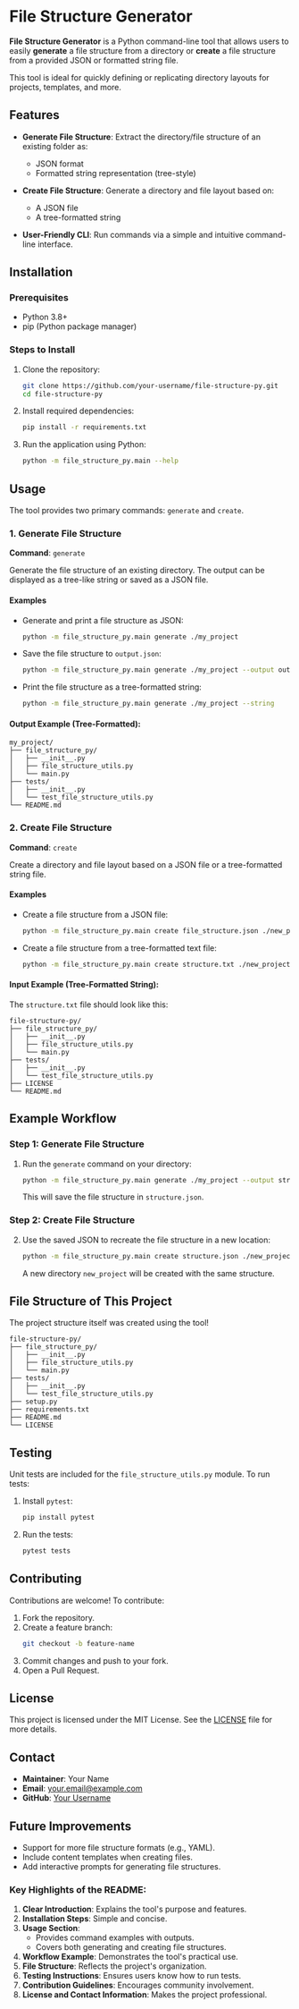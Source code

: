 # File Structure Generator

**File Structure Generator** is a Python command-line tool that allows users to easily **generate** a file structure from a directory or **create** a file structure from a provided JSON or formatted string file. 

This tool is ideal for quickly defining or replicating directory layouts for projects, templates, and more.


## Features

- **Generate File Structure**: Extract the directory/file structure of an existing folder as:
  - JSON format
  - Formatted string representation (tree-style)

- **Create File Structure**: Generate a directory and file layout based on:
  - A JSON file
  - A tree-formatted string

- **User-Friendly CLI**: Run commands via a simple and intuitive command-line interface.


## Installation

### Prerequisites

- Python 3.8+
- pip (Python package manager)

### Steps to Install

1. Clone the repository:
   ```bash
   git clone https://github.com/your-username/file-structure-py.git
   cd file-structure-py
   ```

2. Install required dependencies:
   ```bash
   pip install -r requirements.txt
   ```

3. Run the application using Python:
   ```bash
   python -m file_structure_py.main --help
   ```


## Usage

The tool provides two primary commands: `generate` and `create`.

### 1. Generate File Structure

**Command**: `generate`

Generate the file structure of an existing directory. The output can be displayed as a tree-like string or saved as a JSON file.

#### Examples

- Generate and print a file structure as JSON:
   ```bash
   python -m file_structure_py.main generate ./my_project
   ```

- Save the file structure to `output.json`:
   ```bash
   python -m file_structure_py.main generate ./my_project --output output.json
   ```

- Print the file structure as a tree-formatted string:
   ```bash
   python -m file_structure_py.main generate ./my_project --string
   ```

#### Output Example (Tree-Formatted):
```plaintext
my_project/
├── file_structure_py/
│   ├── __init__.py
│   ├── file_structure_utils.py
│   └── main.py
├── tests/
│   ├── __init__.py
│   └── test_file_structure_utils.py
└── README.md
```


### 2. Create File Structure

**Command**: `create`

Create a directory and file layout based on a JSON file or a tree-formatted string file.

#### Examples

- Create a file structure from a JSON file:
   ```bash
   python -m file_structure_py.main create file_structure.json ./new_project
   ```

- Create a file structure from a tree-formatted text file:
   ```bash
   python -m file_structure_py.main create structure.txt ./new_project
   ```

#### Input Example (Tree-Formatted String):
The `structure.txt` file should look like this:

```plaintext
file-structure-py/
├── file_structure_py/
│   ├── __init__.py
│   ├── file_structure_utils.py
│   └── main.py
├── tests/
│   ├── __init__.py
│   └── test_file_structure_utils.py
├── LICENSE
└── README.md
```


## Example Workflow

### Step 1: Generate File Structure
1. Run the `generate` command on your directory:
   ```bash
   python -m file_structure_py.main generate ./my_project --output structure.json
   ```

   This will save the file structure in `structure.json`.

### Step 2: Create File Structure
2. Use the saved JSON to recreate the file structure in a new location:
   ```bash
   python -m file_structure_py.main create structure.json ./new_project
   ```

   A new directory `new_project` will be created with the same structure.


## File Structure of This Project

The project structure itself was created using the tool!

```plaintext
file-structure-py/
├── file_structure_py/
│   ├── __init__.py
│   ├── file_structure_utils.py
│   └── main.py
├── tests/
│   ├── __init__.py
│   └── test_file_structure_utils.py
├── setup.py
├── requirements.txt
├── README.md
└── LICENSE
```


## Testing

Unit tests are included for the `file_structure_utils.py` module. To run tests:

1. Install `pytest`:
   ```bash
   pip install pytest
   ```

2. Run the tests:
   ```bash
   pytest tests
   ```


## Contributing

Contributions are welcome! To contribute:

1. Fork the repository.
2. Create a feature branch:
   ```bash
   git checkout -b feature-name
   ```
3. Commit changes and push to your fork.
4. Open a Pull Request.


## License

This project is licensed under the MIT License. See the [LICENSE](LICENSE) file for more details.


## Contact

- **Maintainer**: Your Name
- **Email**: your.email@example.com
- **GitHub**: [Your Username](https://github.com/your-username)


## Future Improvements

- Support for more file structure formats (e.g., YAML).
- Include content templates when creating files.
- Add interactive prompts for generating file structures.


### Key Highlights of the README:
1. **Clear Introduction**: Explains the tool's purpose and features.
2. **Installation Steps**: Simple and concise.
3. **Usage Section**:
   - Provides command examples with outputs.
   - Covers both generating and creating file structures.
4. **Workflow Example**: Demonstrates the tool's practical use.
5. **File Structure**: Reflects the project's organization.
6. **Testing Instructions**: Ensures users know how to run tests.
7. **Contribution Guidelines**: Encourages community involvement.
8. **License and Contact Information**: Makes the project professional.

